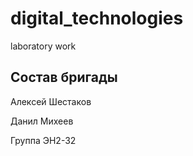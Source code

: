 # digital_technologies
laboratory work
## Состав бригады
Алексей Шестаков

Данил Михеев

Группа ЭН2-32
